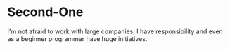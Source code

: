 # Second-One
I'm not afraid to work with large companies, I have responsibility and even as a beginner programmer have huge initiatives.
